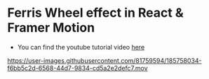 # Ferris Wheel effect in React & Framer Motion

- You can find the youtube tutorial video [here](https://www.youtube.com/watch?v=25zjPEMxwb)

https://user-images.githubusercontent.com/81759594/185758034-f6bb5c2d-6568-44d7-9834-cd5a2e2defc7.mov
